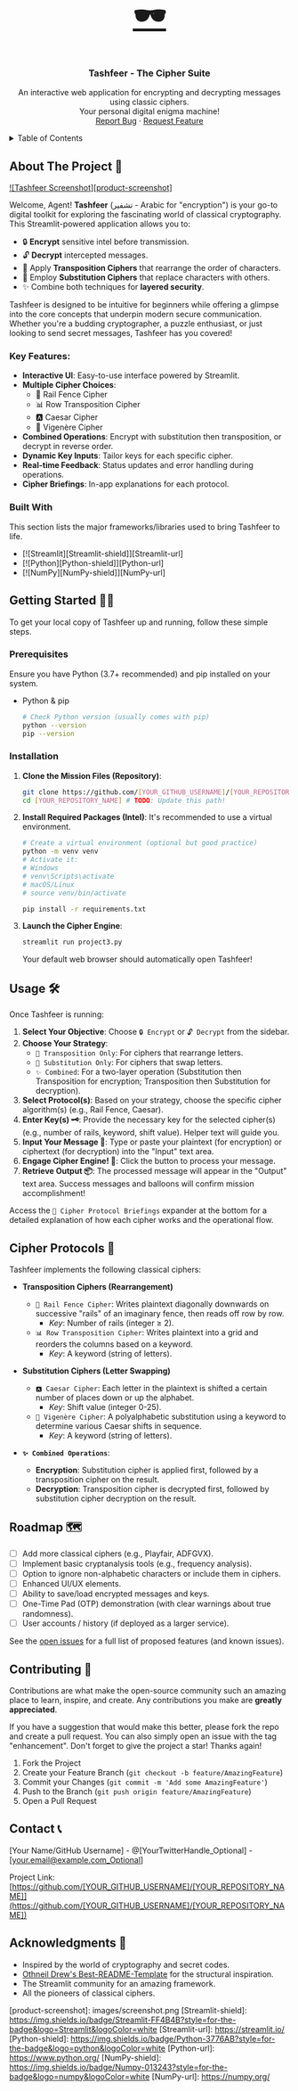 <br />
<div align="center">
  
  <a href="https://github.com/abdelrahmanmah/Tashfeer">  <!-- TODO: Update this link! -->
    <!-- You can create a simple logo or use an emoji -->
    <!-- Option 1: Emoji -->
    <h1 style="font-size: 4em;">🕶️</h1>
    <!-- Option 2: Simple Text Logo (if you prefer) -->
    <!-- <img src="images/logo.png" alt="Logo" width="80" height="80"> -->
  </a>

  <h3 align="center">Tashfeer - The Cipher Suite</h3>

  <p align="center">
    An interactive web application for encrypting and decrypting messages using classic ciphers.
    <br />
    Your personal digital enigma machine!
    <br />
    <a href="https://github.com/[YOUR_GITHUB_USERNAME]/[YOUR_REPOSITORY_NAME]/issues">Report Bug</a> <!-- TODO: Update this link! -->
    ·
    <a href="https://github.com/[YOUR_GITHUB_USERNAME]/[YOUR_REPOSITORY_NAME]/issues">Request Feature</a> <!-- TODO: Update this link! -->
  </p>
</div>

<!-- TABLE OF CONTENTS -->
<details>
  <summary>Table of Contents</summary>
  <ol>
    <li>
      <a href="#about-the-project">About The Project</a>
      <ul>
        <li><a href="#built-with">Built With</a></li>
      </ul>
    </li>
    <li>
      <a href="#getting-started">Getting Started</a>
      <ul>
        <li><a href="#prerequisites">Prerequisites</a></li>
        <li><a href="#installation">Installation</a></li>
      </ul>
    </li>
    <li><a href="#usage">Usage</a></li>
    <li><a href="#cipher-protocols">Cipher Protocols</a></li>
    <li><a href="#roadmap">Roadmap</a></li>
    <li><a href="#contributing">Contributing</a></li>
    <li><a href="#license">License</a></li>
    <li><a href="#contact">Contact</a></li>
    <li><a href="#acknowledgments">Acknowledgments</a></li>
  </ol>
</details>

<!-- ABOUT THE PROJECT -->
## About The Project 🚀

[![Tashfeer Screenshot][product-screenshot]](https://example.com) <!-- TODO: Add a screenshot URL or path -->
<!-- If you have deployed it, replace https://example.com with the live URL -->
<!-- Otherwise, you can remove the link from the screenshot -->

Welcome, Agent! **Tashfeer** (تشفير - Arabic for "encryption") is your go-to digital toolkit for exploring the fascinating world of classical cryptography. This Streamlit-powered application allows you to:

*   🔒 **Encrypt** sensitive intel before transmission.
*   🔓 **Decrypt** intercepted messages.
*   🔀 Apply **Transposition Ciphers** that rearrange the order of characters.
*   🔄 Employ **Substitution Ciphers** that replace characters with others.
*   ✨ Combine both techniques for **layered security**.

Tashfeer is designed to be intuitive for beginners while offering a glimpse into the core concepts that underpin modern secure communication. Whether you're a budding cryptographer, a puzzle enthusiast, or just looking to send secret messages, Tashfeer has you covered!

### Key Features:
*   **Interactive UI**: Easy-to-use interface powered by Streamlit.
*   **Multiple Cipher Choices**:
    *   🚧 Rail Fence Cipher
    *   📊 Row Transposition Cipher
    *   🅰️ Caesar Cipher
    *   🔑 Vigenère Cipher
*   **Combined Operations**: Encrypt with substitution then transposition, or decrypt in reverse order.
*   **Dynamic Key Inputs**: Tailor keys for each specific cipher.
*   **Real-time Feedback**: Status updates and error handling during operations.
*   **Cipher Briefings**: In-app explanations for each protocol.

### Built With

This section lists the major frameworks/libraries used to bring Tashfeer to life.

*   [![Streamlit][Streamlit-shield]][Streamlit-url]
*   [![Python][Python-shield]][Python-url]
*   [![NumPy][NumPy-shield]][NumPy-url]

<!-- GETTING STARTED -->
## Getting Started 🕵️‍♂️

To get your local copy of Tashfeer up and running, follow these simple steps.

### Prerequisites

Ensure you have Python (3.7+ recommended) and pip installed on your system.
*   Python & pip
    ```sh
    # Check Python version (usually comes with pip)
    python --version
    pip --version
    ```

### Installation

1.  **Clone the Mission Files (Repository)**:
    ```sh
    git clone https://github.com/[YOUR_GITHUB_USERNAME]/[YOUR_REPOSITORY_NAME].git # TODO: Update this link!
    cd [YOUR_REPOSITORY_NAME] # TODO: Update this path!
    ```
2.  **Install Required Packages (Intel)**:
    It's recommended to use a virtual environment.
    ```sh
    # Create a virtual environment (optional but good practice)
    python -m venv venv
    # Activate it:
    # Windows
    # venv\Scripts\activate
    # macOS/Linux
    # source venv/bin/activate

    pip install -r requirements.txt
    ```
3.  **Launch the Cipher Engine**:
    ```sh
    streamlit run project3.py
    ```
    Your default web browser should automatically open Tashfeer!

<!-- USAGE EXAMPLES -->
## Usage 🛠️

Once Tashfeer is running:

1.  **Select Your Objective**: Choose `🔒 Encrypt` or `🔓 Decrypt` from the sidebar.
2.  **Choose Your Strategy**:
    *   `🔀 Transposition Only`: For ciphers that rearrange letters.
    *   `🔄 Substitution Only`: For ciphers that swap letters.
    *   `✨ Combined`: For a two-layer operation (Substitution then Transposition for encryption; Transposition then Substitution for decryption).
3.  **Select Protocol(s)**: Based on your strategy, choose the specific cipher algorithm(s) (e.g., Rail Fence, Caesar).
4.  **Enter Key(s) 🗝️**: Provide the necessary key for the selected cipher(s) (e.g., number of rails, keyword, shift value). Helper text will guide you.
5.  **Input Your Message 📝**: Type or paste your plaintext (for encryption) or ciphertext (for decryption) into the "Input" text area.
6.  **Engage Cipher Engine! 🚀**: Click the button to process your message.
7.  **Retrieve Output 📦**: The processed message will appear in the "Output" text area. Success messages and balloons will confirm mission accomplishment!

Access the `📖 Cipher Protocol Briefings` expander at the bottom for a detailed explanation of how each cipher works and the operational flow.

<!-- You'll want to take a screenshot of your app and save it in an `images` folder or link to it if hosted. -->
<!-- For local images, create an `images` folder in your repo. -->
<!-- ![Tashfeer Interface Screenshot](images/screenshot.png) -->
<!-- If you can create a GIF, that's even better! -->

<!-- CIPHER PROTOCOLS -->
## Cipher Protocols 📜

Tashfeer implements the following classical ciphers:

*   **Transposition Ciphers (Rearrangement)**
    *   `🚧 Rail Fence Cipher`: Writes plaintext diagonally downwards on successive "rails" of an imaginary fence, then reads off row by row.
        *   *Key*: Number of rails (integer ≥ 2).
    *   `📊 Row Transposition Cipher`: Writes plaintext into a grid and reorders the columns based on a keyword.
        *   *Key*: A keyword (string of letters).

*   **Substitution Ciphers (Letter Swapping)**
    *   `🅰️ Caesar Cipher`: Each letter in the plaintext is shifted a certain number of places down or up the alphabet.
        *   *Key*: Shift value (integer 0-25).
    *   `🔑 Vigenère Cipher`: A polyalphabetic substitution using a keyword to determine various Caesar shifts in sequence.
        *   *Key*: A keyword (string of letters).

*   **`✨ Combined Operations`**:
    *   **Encryption**: Substitution cipher is applied first, followed by a transposition cipher on the result.
    *   **Decryption**: Transposition cipher is decrypted first, followed by substitution cipher decryption on the result.

<!-- ROADMAP -->
## Roadmap 🗺️

*   [ ] Add more classical ciphers (e.g., Playfair, ADFGVX).
*   [ ] Implement basic cryptanalysis tools (e.g., frequency analysis).
*   [ ] Option to ignore non-alphabetic characters or include them in ciphers.
*   [ ] Enhanced UI/UX elements.
*   [ ] Ability to save/load encrypted messages and keys.
*   [ ] One-Time Pad (OTP) demonstration (with clear warnings about true randomness).
*   [ ] User accounts / history (if deployed as a larger service).

See the [open issues](https://github.com/[YOUR_GITHUB_USERNAME]/[YOUR_REPOSITORY_NAME]/issues) for a full list of proposed features (and known issues). <!-- TODO: Update this link! -->

<!-- CONTRIBUTING -->
## Contributing 🤝

Contributions are what make the open-source community such an amazing place to learn, inspire, and create. Any contributions you make are **greatly appreciated**.

If you have a suggestion that would make this better, please fork the repo and create a pull request. You can also simply open an issue with the tag "enhancement".
Don't forget to give the project a star! Thanks again!

1.  Fork the Project
2.  Create your Feature Branch (`git checkout -b feature/AmazingFeature`)
3.  Commit your Changes (`git commit -m 'Add some AmazingFeature'`)
4.  Push to the Branch (`git push origin feature/AmazingFeature`)
5.  Open a Pull Request

<!-- CONTACT -->
## Contact 📞

[Your Name/GitHub Username] - @[YourTwitterHandle_Optional] - [your.email@example.com_Optional] <!-- TODO: Update contact info -->

Project Link: [https://github.com/[YOUR_GITHUB_USERNAME]/[YOUR_REPOSITORY_NAME]](https://github.com/[YOUR_GITHUB_USERNAME]/[YOUR_REPOSITORY_NAME]) <!-- TODO: Update this link! -->

<!-- ACKNOWLEDGMENTS -->
## Acknowledgments 🙏

*   Inspired by the world of cryptography and secret codes.
*   [Othneil Drew's Best-README-Template](https://github.com/othneildrew/Best-README-Template) for the structural inspiration.
*   The Streamlit community for an amazing framework.
*   All the pioneers of classical ciphers.

<!-- MARKDOWN LINKS & IMAGES -->
<!-- https://www.markdownguide.org/basic-syntax/#reference-style-links -->
[product-screenshot]: images/screenshot.png  <!-- TODO: Create an images/screenshot.png file or link to an uploaded image -->
[Streamlit-shield]: https://img.shields.io/badge/Streamlit-FF4B4B?style=for-the-badge&logo=Streamlit&logoColor=white
[Streamlit-url]: https://streamlit.io/
[Python-shield]: https://img.shields.io/badge/Python-3776AB?style=for-the-badge&logo=python&logoColor=white
[Python-url]: https://www.python.org/
[NumPy-shield]: https://img.shields.io/badge/Numpy-013243?style=for-the-badge&logo=numpy&logoColor=white
[NumPy-url]: https://numpy.org/
